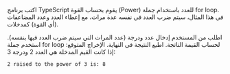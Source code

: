 اكتب برنامج TypeScript يقوم بحساب القوة (Power) للعدد باستخدام جملة for loop. في هذا المثال، سيتم ضرب العدد في نفسه عدة مرات، مع إعطاء العدد وعدد المضاعفات (أي القوة) كمدخلات.

اطلب من المستخدم إدخال عدد ودرجة (عدد المرات التي سيتم ضرب العدد فيها بنفسه).
استخدم جملة for loop لحساب القيمة الناتجة.
اطبع النتيجة في النهاية.
الإخراج المتوقع:
إذا كانت القيم المدخلة هي العدد 2 ودرجة 3:
```
2 raised to the power of 3 is: 8
```